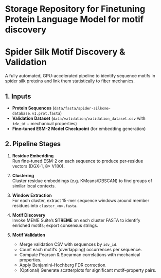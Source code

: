 # Storage Repository for Finetuning Protein Language Model for motif discovery
# Spider Silk Motif Discovery & Validation

A fully automated, GPU-accelerated pipeline to identify sequence motifs in spider silk proteins and link them statistically to fiber mechanics.

## 1. Inputs

- **Protein Sequences** (`data/fasta/spider-silkome-database.v1.prot.fasta`)  
- **Validation Dataset** (`data/validation/validation_dataset.csv` with `idv_id` + mechanical properties)  
- **Fine-tuned ESM-2 Model Checkpoint** (for embedding generation)

## 2. Pipeline Stages

1. **Residue Embedding**  
   Run fine-tuned ESM-2 on each sequence to produce per-residue vectors (DGX-1, 8× V100).

2. **Clustering**  
   Cluster residue embeddings (e.g. KMeans/DBSCAN) to find groups of similar local contexts.

3. **Window Extraction**  
   For each cluster, extract 15-mer sequence windows around member residues into `cluster_<n>.fasta`.

4. **Motif Discovery**  
   Invoke MEME Suite’s **STREME** on each cluster FASTA to identify enriched motifs; export consensus strings.

5. **Motif Validation**  
   - Merge validation CSV with sequences by `idv_id`.  
   - Count each motif’s (overlapping) occurrences per sequence.  
   - Compute Pearson & Spearman correlations with mechanical properties.  
   - Apply Benjamini–Hochberg FDR correction.  
   - (Optional) Generate scatterplots for significant motif–property pairs.
